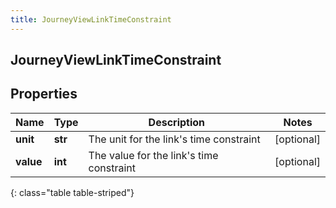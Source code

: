 ```yaml
---
title: JourneyViewLinkTimeConstraint
---
```

## JourneyViewLinkTimeConstraint

## Properties

|Name | Type | Description | Notes|
|------------ | ------------- | ------------- | -------------|
| **unit** | **str** | The unit for the link&#39;s time constraint | [optional] |
| **value** | **int** | The value for the link&#39;s time constraint | [optional] |
{: class="table table-striped"}


